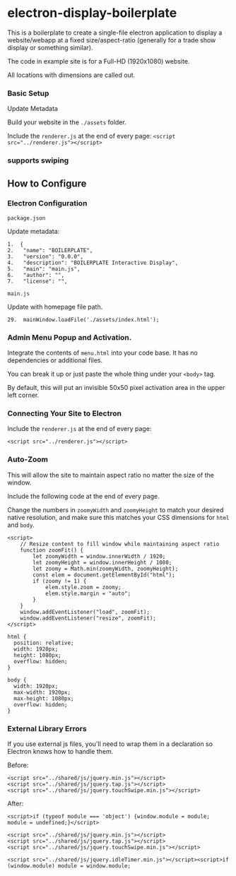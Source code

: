 # electron-display-boilerplate

This is a boilerplate to create a single-file electron application to display a website/webapp at a fixed size/aspect-ratio (generally for a trade show display or something similar).

The code in example site is for a Full-HD (1920x1080) website.

All locations with dimensions are called out.

### Basic Setup

Update Metadata

Build your website in the `./assets` folder.

Include the `renderer.js` at the end of every page: `<script src="../renderer.js"></script>`





### supports swiping




## How to Configure


### Electron Configuration

`package.json`

Update metadata:
```
1.  {
2.   "name": "BOILERPLATE",
3.   "version": "0.0.0",
4.   "description": "BOILERPLATE Interactive Display",
5.   "main": "main.js",
6.   "author": "",
7.   "license": "",
```

`main.js`

Update with homepage file path.
```
29.  mainWindow.loadFile('./assets/index.html');
```


### Admin Menu Popup and Activation.

Integrate the contents of `menu.html` into your code base. It has no dependencies or additional files.

You can break it up or just paste the whole thing under your `<body>` tag.

By default, this will put an invisible 50x50 pixel activation area in the upper left corner.


### Connecting Your Site to Electron

Include the `renderer.js` at the end of every page:

`<script src="../renderer.js"></script>`

### Auto-Zoom

This will allow the site to maintain aspect ratio no matter the size of the window.

Include the following code at the end of every page.

Change the numbers in `zoomyWidth` and `zoomyHeight` to match your desired native resolution, and make sure this matches your CSS dimensions for `html` and `body`.

```
<script>
    // Resize content to fill window while maintaining aspect ratio
    function zoomFit() {
        let zoomyWidth = window.innerWidth / 1920;
        let zoomyHeight = window.innerHeight / 1080;
        let zoomy = Math.min(zoomyWidth, zoomyHeight);
        const elem = document.getElementById("html");
        if (zoomy != 1) {
            elem.style.zoom = zoomy;
            elem.style.margin = "auto";
        }
    }
    window.addEventListener("load", zoomFit);
    window.addEventListener("resize", zoomFit);
</script>
```
```
html {
  position: relative;
  width: 1920px;
  height: 1080px;
  overflow: hidden;
}

body {
  width: 1920px;
  max-width: 1920px;
  max-height: 1080px;
  overflow: hidden;
}
```



### External Library Errors

If you use external js files, you'll need to wrap them in a declaration so Electron knows how to handle them.

Before:
```
<script src="../shared/js/jquery.min.js"></script>
<script src="../shared/js/jquery.tap.js"></script>
<script src="../shared/js/jquery.touchSwipe.min.js"></script>
```

After:
```
<script>if (typeof module === 'object') {window.module = module; module = undefined;}</script>

<script src="../shared/js/jquery.min.js"></script>
<script src="../shared/js/jquery.tap.js"></script>
<script src="../shared/js/jquery.touchSwipe.min.js"></script>

<script src="../shared/js/jquery.idleTimer.min.js"></script><script>if (window.module) module = window.module;
```